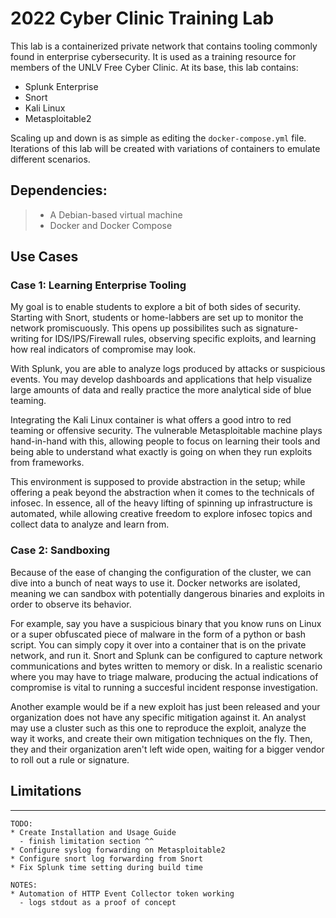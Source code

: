 # 2022 Cyber Clinic Training Lab

This lab is a containerized private network that contains tooling commonly found in enterprise cybersecurity. It is used as a training resource for members of the UNLV Free Cyber Clinic. At its base, this lab contains:

* Splunk Enterprise
* Snort
* Kali Linux
* Metasploitable2

Scaling up and down is as simple as editing the `docker-compose.yml` file. Iterations of this lab will be created with variations of containers to emulate different scenarios.

## Dependencies:

> * A Debian-based virtual machine
> * Docker and Docker Compose


## Use Cases

### Case 1: Learning Enterprise Tooling

My goal is to enable students to explore a bit of both sides of security. Starting with Snort, students or home-labbers are set up to monitor the network promiscuously. This opens up possibilites such as signature-writing for IDS/IPS/Firewall rules, observing specific exploits, and learning how real indicators of compromise may look. 

With Splunk, you are able to analyze logs produced by attacks or suspicious events. You may develop dashboards and applications that help visualize large amounts of data and really practice the more analytical side of blue teaming. 

Integrating the Kali Linux container is what offers a good intro to red teaming or offensive security. The vulnerable Metasploitable machine plays hand-in-hand with this, allowing people to focus on learning their tools and being able to understand what exactly is going on when they run exploits from frameworks. 

This environment is supposed to provide abstraction in the setup; while offering a peak beyond the abstraction when it comes to the technicals of infosec. In essence, all of the heavy lifting of spinning up infrastructure is automated, while allowing creative freedom to explore infosec topics and collect data to analyze and learn from. 

### Case 2: Sandboxing

Because of the ease of changing the configuration of the cluster, we can dive into a bunch of neat ways to use it. Docker networks are isolated, meaning we can sandbox with potentially dangerous binaries and exploits in order to observe its behavior. 

For example, say you have a suspicious binary that you know runs on Linux or a super obfuscated piece of malware in the form of a python or bash script. You can simply copy it over into a container that is on the private network, and run it. Snort and Splunk can be configured to capture network communications and bytes written to memory or disk. In a realistic scenario where you may have to triage malware, producing the actual indications of compromise is vital to running a succesful incident response investigation.

Another example would be if a new exploit has just been released and your organization does not have any specific mitigation against it. An analyst may use a cluster such as this one to reproduce the exploit, analyze the way it works, and create their own mitigation techniques on the fly. Then, they and their organization aren't left wide open, waiting for a bigger vendor to roll out a rule or signature.

## Limitations

---
```
TODO:
* Create Installation and Usage Guide
  - finish limitation section ^^
* Configure syslog forwarding on Metasploitable2
* Configure snort log forwarding from Snort
* Fix Splunk time setting during build time

NOTES:
* Automation of HTTP Event Collector token working
  - logs stdout as a proof of concept
```
